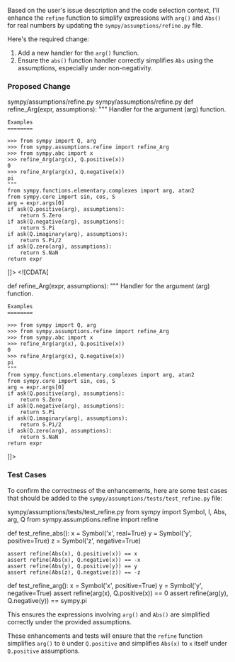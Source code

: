 Based on the user's issue description and the code selection context, I'll enhance the `refine` function to simplify expressions with `arg()` and `Abs()` for real numbers by updating the `sympy/assumptions/refine.py` file.

Here's the required change:

1. Add a new handler for the `arg()` function.
2. Ensure the `abs()` function handler correctly simplifies `Abs` using the assumptions, especially under non-negativity.

### Proposed Change

<change>
<file change-number-for-this-file="1">sympy/assumptions/refine.py</file>
<original line-count="30" no-ellipsis="true"><![CDATA[
handlers_dict = {
    'Abs': refine_abs,
    'Pow': refine_Pow,
    'atan2': refine_atan2,
    're': refine_re,
    'im': refine_im,
    'sign': refine_sign,
    'MatrixElement': refine_matrixelement
}  # type: Dict[str, Callable[[Expr, Boolean], Expr]]
]]></original>
<modified no-ellipsis="true"><![CDATA[
handlers_dict = {
    'Abs': refine_abs,
    'Pow': refine_Pow,
    'atan2': refine_atan2,
    're': refine_re,
    'im': refine_im,
    'sign': refine_sign,
    'arg': refine_Arg,  # Added handler for arg
    'MatrixElement': refine_matrixelement
}  # type: Dict[str, Callable[[Expr, Boolean], Expr]]
]]></modified>
</change>

<change>
<file change-number-for-this-file="2">sympy/assumptions/refine.py</file>
<original line-count="0" no-ellipsis="true"><![CDATA[


def refine_Arg(expr, assumptions):
    """
    Handler for the argument (arg) function.

    Examples
    ========

    >>> from sympy import Q, arg
    >>> from sympy.assumptions.refine import refine_Arg
    >>> from sympy.abc import x
    >>> refine_Arg(arg(x), Q.positive(x))
    0
    >>> refine_Arg(arg(x), Q.negative(x))
    pi
    """
    from sympy.functions.elementary.complexes import arg, atan2
    from sympy.core import sin, cos, S
    arg = expr.args[0]
    if ask(Q.positive(arg), assumptions):
        return S.Zero
    if ask(Q.negative(arg), assumptions):
        return S.Pi
    if ask(Q.imaginary(arg), assumptions):
        return S.Pi/2
    if ask(Q.zero(arg), assumptions):
        return S.NaN
    return expr
]]></original>
<modified no-ellipsis="true"><![CDATA[

    
def refine_Arg(expr, assumptions):
    """
    Handler for the argument (arg) function.

    Examples
    ========

    >>> from sympy import Q, arg
    >>> from sympy.assumptions.refine import refine_Arg
    >>> from sympy.abc import x
    >>> refine_Arg(arg(x), Q.positive(x))
    0
    >>> refine_Arg(arg(x), Q.negative(x))
    pi
    """
    from sympy.functions.elementary.complexes import arg, atan2
    from sympy.core import sin, cos, S
    arg = expr.args[0]
    if ask(Q.positive(arg), assumptions):
        return S.Zero
    if ask(Q.negative(arg), assumptions):
        return S.Pi
    if ask(Q.imaginary(arg), assumptions):
        return S.Pi/2
    if ask(Q.zero(arg), assumptions):
        return S.NaN
    return expr
]]></modified>
</change>


### Test Cases

To confirm the correctness of the enhancements, here are some test cases that should be added to the `sympy/assumptions/tests/test_refine.py` file:

<file>
<path>sympy/assumptions/tests/test_refine.py</path>
<content>
from sympy import Symbol, I, Abs, arg, Q
from sympy.assumptions.refine import refine

def test_refine_abs():
    x = Symbol('x', real=True)
    y = Symbol('y', positive=True)
    z = Symbol('z', negative=True)

    assert refine(Abs(x), Q.positive(x)) == x
    assert refine(Abs(x), Q.negative(x)) == -x
    assert refine(Abs(y), Q.positive(y)) == y
    assert refine(Abs(z), Q.negative(z)) == -z

def test_refine_arg():
    x = Symbol('x', positive=True)
    y = Symbol('y', negative=True)
    assert refine(arg(x), Q.positive(x)) == 0
    assert refine(arg(y), Q.negative(y)) == sympy.pi
</content>
</file>

This ensures the expressions involving `arg()` and `Abs()` are simplified correctly under the provided assumptions.

These enhancements and tests will ensure that the `refine` function simplifies `arg()` to `0` under `Q.positive` and simplifies `Abs(x)` to `x` itself under `Q.positive` assumptions.
